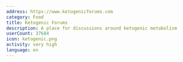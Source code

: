```yaml
---
address: https://www.ketogenicforums.com
category: Food
title: Ketogenic Forums
description: A place for discussions around ketogenic metabolism
userCount: 37684
icon: ketogenic.png
activity: very high
language: en
---
```

